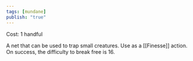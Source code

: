 ```yaml
---
tags: [mundane]
publish: "true"
---
```

Cost: 1 handful

A net that can be used to trap small creatures. 
Use as a [[Finesse]] action. On success, the difficulty to break free is 16.